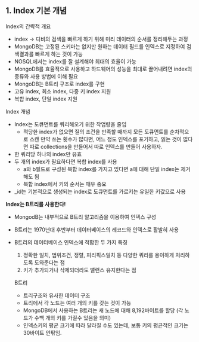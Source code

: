 ## 1. Index 기본 개념
Index의 간략적 개요
- index -> 디비의 검색을 빠르게 하기 위해 미리 데이터의 순서를 정리해두는 과정
- MongoDB는 고정된 스키마는 없지만 원하는 데이터 필드를 인덱스로 지정하여 검색결과를 빠르게 하는 것이 가능
- NOSQL에서는 index를 잘 설계해야 최대의 효율이 가능
- MongoDB를 효율적으로 사용하고 하드웨어의 성능을 최대로 끌어내려면 index의 종류와 사용 방법에 이해 필요
- MongoDB는 B트리 구조로 index를 구현
- 고유 index, 회소 index, 다중 키 index 지원
- 복합 index, 단일 index 지원

Index 개념
- Index는 도큐먼트를 쿼리해오기 위한 작업량을 줄임
    - 적당한 index가 없으면 질의 조건을 만족할 때까지 모든 도큐먼트를 순차적으로 스캔
만약 쓰는 횟수가 많다면, 어느 정도 인덱스를 포기하고, 읽는 것이 많다면 따로 collections을 만들어서 따로 인덱스를 만들어 사용하자.
- 한 쿼리당 하나의 index만 유효
- 두 개의 index가 필요하다면 복합 index를 사용
    - a와 b필드로 구성된 복합 index를 가지고 있다면 a에 대해 단일 index는 제거해도 됨
    - 복합 index에서 키의 순서는 매우 중요
- _id는 기본적으로 생성되는 index로 도큐먼트를 가르키는 유일한 키값으로 사용

**Index는 B트리를 사용한다!**
- MongodB는 내부적으로 B트리 알고리즘을 이용하여 인덱스 구성
- B트리는 1970년대 후반부터 데이터베이스의 레코드와 인덱스로 활발히 사용

- B트리의 데이터베이스 인덱스에 적합한 두 가지 특징
  1. 정확한 일치, 범위조건, 정렬, 피리픽스일치 등 다양한 쿼리를 용이하게 처리하도록 도와준다는 점
  2. 키가 추가되거나 삭제되더라도 밸런스 유지한다는 점

  B트리
  - 트리구조와 유사한 데이터 구조
  - 트리에서 각 노드는 여러 개의 키를 갖는 것이 가능
  - MongoDB에서 사용하는 B트리는 새 노드에 대해 8,192바이트를 할당
  (각 노드가 수백 개의 키를 가질수 있음을 의미)
  - 인덱스키의 평균 크기에 따라 달라질 수도 있는데, 보통 키의 평균적인 크기는 30바이트 안팎임.
